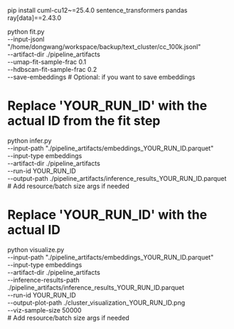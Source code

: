 pip install cuml-cu12~=25.4.0 sentence_transformers pandas ray[data]==2.43.0

python fit.py \
    --input-jsonl "/home/dongwang/workspace/backup/text_cluster/cc_100k.jsonl" \
    --artifact-dir ./pipeline_artifacts \
    --umap-fit-sample-frac 0.1 \
    --hdbscan-fit-sample-frac 0.2 \
    --save-embeddings # Optional: if you want to save embeddings


# Replace 'YOUR_RUN_ID' with the actual ID from the fit step
python infer.py \
    --input-path "./pipeline_artifacts/embeddings_YOUR_RUN_ID.parquet" \
    --input-type embeddings \
    --artifact-dir ./pipeline_artifacts \
    --run-id YOUR_RUN_ID \
    --output-path ./pipeline_artifacts/inference_results_YOUR_RUN_ID.parquet \
    # Add resource/batch size args if needed


# Replace 'YOUR_RUN_ID' with the actual ID
python visualize.py \
    --input-path "./pipeline_artifacts/embeddings_YOUR_RUN_ID.parquet" \
    --input-type embeddings \
    --artifact-dir ./pipeline_artifacts \
    --inference-results-path ./pipeline_artifacts/inference_results_YOUR_RUN_ID.parquet \
    --run-id YOUR_RUN_ID \
    --output-plot-path ./cluster_visualization_YOUR_RUN_ID.png \
    --viz-sample-size 50000 \
    # Add resource/batch size args if needed